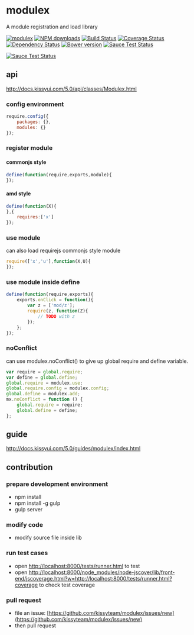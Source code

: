 # modulex

A module registration and load library

[![modulex](https://nodei.co/npm/modulex.png)](https://npmjs.org/package/modulex)
[![NPM downloads](http://img.shields.io/npm/dm/modulex.svg)](https://npmjs.org/package/modulex)
[![Build Status](https://secure.travis-ci.org/kissyteam/modulex.png?branch=master)](https://travis-ci.org/kissyteam/modulex)
[![Coverage Status](https://coveralls.io/repos/kissyteam/modulex/badge.png?branch=master)](https://coveralls.io/r/kissyteam/modulex?branch=master)
[![Dependency Status](https://gemnasium.com/kissyteam/modulex.png)](https://gemnasium.com/kissyteam/modulex)
[![Bower version](https://badge.fury.io/bo/modulex.svg)](http://badge.fury.io/bo/modulex)
[![Sauce Test Status](https://saucelabs.com/buildstatus/modulex)](https://saucelabs.com/u/modulex)

[![Sauce Test Status](https://saucelabs.com/browser-matrix/modulex.svg)](https://saucelabs.com/u/modulex)

## api

http://docs.kissyui.com/5.0/api/classes/Modulex.html

### config environment

```javascript
require.config({
    packages: {},
    modules: {}
});
```

### register module

#### commonjs style

```javascript
define(function(require,exports,module){
});
```

#### amd style

```javascript
define(function(X){
},{
    requires:['x']
});
```

### use module

can also load requirejs commonjs style module

```javascript
require(['x','u'],function(X,U){
});
```

### use module inside define

```javascript
define(function(require,exports){
    exports.onClick = function(){
        var z = ['mod/z'];
        require(z, function(Z){
            // TODO with z
        });
    };
});
```

### noConflict

can use modulex.noConflict() to give up global require and define variable.

``` javascript
var require = global.require;
var define = global.define;
global.require = modulex.use;
global.require.config = modulex.config;
global.define = modulex.add;
mx.noConflict = function () {
    global.require = require;
    global.define = define;
};
```

## guide

http://docs.kissyui.com/5.0/guides/modulex/index.html

## contribution

### prepare development environment

* npm install
* npm install -g gulp
* gulp server

### modify code

* modify source file inside lib

### run test cases

* open [http://localhost:8000/tests/runner.html](http://localhost:8000/tests/runner.html) to test
* open [http://localhost:8000/node_modules/node-jscover/lib/front-end/jscoverage.html?w=http://localhost:8000/tests/runner.html?coverage](http://localhost:8000/node_modules/node-jscover/lib/front-end/jscoverage.html?w=http://localhost:8000/tests/runner.html?coverage) to check test coverage

### pull request

* file an issue: [https://github.com/kissyteam/modulex/issues/new](https://github.com/kissyteam/modulex/issues/new)
* then pull request
